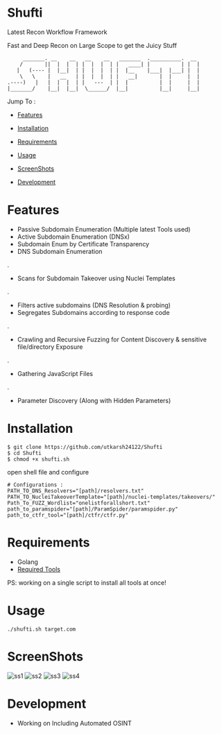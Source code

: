 # Shufti
Latest Recon Workflow Framework

Fast and Deep Recon on Large Scope to get the Juicy Stuff

```
     _______. __    __   __    __   _______  .__________.  __  
    /       ||  |  |  | |  |  |  | |   ____| |          | |  | 
   |   (---- |  |__|  | |  |  |  | |  |__    |___|  |___| |  | 
    \   \    |   __   | |  |  |  | |   __|       |  |     |  | 
.----)   |   |  |  |  | |   ---  | |  |          |  |     |  | 
|_______/    |__|  |__|  \______/  |__|          |__|     |__|
```

Jump To :

- [Features](https://github.com/utkarsh24122/Shufti/blob/main/README.md#features)                

- [Installation](https://github.com/utkarsh24122/Shufti/blob/main/README.md#installation)

- [Requirements](https://github.com/utkarsh24122/Shufti/blob/main/README.md#requirements)

- [Usage](https://github.com/utkarsh24122/Shufti/blob/main/README.md#usage)

- [ScreenShots](https://github.com/utkarsh24122/Shufti/blob/main/README.md#screenshots)

- [Development](https://github.com/utkarsh24122/Shufti/blob/main/README.md#development) 


# Features

- Passive Subdomain Enumeration (Multiple latest Tools used)
- Active Subdomain Enumeration  (DNSx)
- Subdomain Enum by Certificate Transparency
- DNS Subdomain Enumeration

.

- Scans for Subdomain Takeover using Nuclei Templates

.

- Filters active subdomains (DNS Resolution & probing)
- Segregates Subdomains according to response code

.

- Crawling and Recursive Fuzzing for Content Discovery & sensitive file/directory Exposure

.

- Gathering JavaScript Files 

.

- Parameter Discovery (Along with Hidden Parameters)

# Installation
```
$ git clone https://github.com/utkarsh24122/Shufti
$ cd Shufti
$ chmod +x shufti.sh

```
open shell file and configure
```
# Configurations :
PATH_TO_DNS_Resolvers="[path]/resolvers.txt"
PATH_TO_NucleiTakeoverTemplate="[path]/nuclei-templates/takeovers/"
Path_To_FUZZ_Wordlist="onelistforallshort.txt" 
path_to_paramspider="[path]/ParamSpider/paramspider.py" 
path_to_ctfr_tool="[path]/ctfr/ctfr.py"
```
# Requirements
- Golang
- [Required Tools](https://github.com/utkarsh24122/Shufti/blob/main/Required_tools.md)

PS: working on a single script to install all tools at once!

# Usage
```
./shufti.sh target.com
```
# ScreenShots
![ss1](https://user-images.githubusercontent.com/54320208/120292073-977e5080-c2e1-11eb-9979-5675e51bd916.PNG)
![ss2](https://user-images.githubusercontent.com/54320208/120292127-a6fd9980-c2e1-11eb-9ed6-55dff675fb5f.PNG)
![ss3](https://user-images.githubusercontent.com/54320208/120292164-b0870180-c2e1-11eb-835b-a315959a98e5.PNG)
![ss4](https://user-images.githubusercontent.com/54320208/120292213-bd0b5a00-c2e1-11eb-92ed-0bde06c09fab.PNG)

# Development
- Working on Including Automated OSINT

